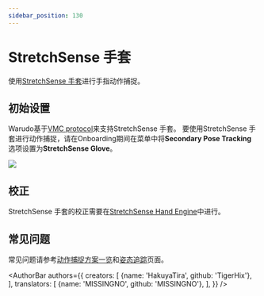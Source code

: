 ```yaml
---
sidebar_position: 130
---
```


# StretchSense 手套

使用[StretchSense 手套](https://stretchsense.com/)进行手指动作捕捉。

## 初始设置

Warudo基于[VMC protocol](./vmc)来支持StretchSense 手套。 要使用StretchSense 手套进行动作捕捉，请在Onboarding期间在菜单中将**Secondary Pose Tracking** 选项设置为**StretchSense Glove**。

![](/doc-img/en-stretchsense-1.png)

## 校正

StretchSense 手套的校正需要在[StretchSense Hand Engine](https://stretchsense.com/solution/hand-engine/)中进行。

## 常见问题

常见问题请参考[动作捕捉方案一览](overview#FAQ)和[姿态追踪](body-tracking#FAQ)页面。

<AuthorBar authors={{
  creators: [
    {name: 'HakuyaTira', github: 'TigerHix'},
  ],
  translators: [
    {name: 'MISSINGNO', github: 'MISSINGNO'},
  ],
}} />